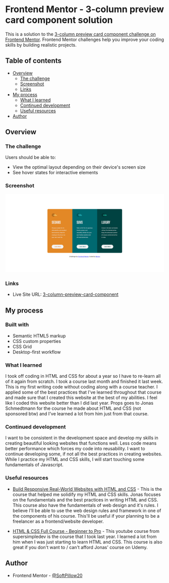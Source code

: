 # Frontend Mentor - 3-column preview card component solution

This is a solution to the [3-column preview card component challenge on Frontend Mentor](https://www.frontendmentor.io/challenges/3column-preview-card-component-pH92eAR2-). Frontend Mentor challenges help you improve your coding skills by building realistic projects.

## Table of contents

- [Overview](#overview)
  - [The challenge](#the-challenge)
  - [Screenshot](#screenshot)
  - [Links](#links)
- [My process](#my-process)
  - [What I learned](#what-i-learned)
  - [Continued development](#continued-development)
  - [Useful resources](#useful-resources)
- [Author](#author)

## Overview

### The challenge

Users should be able to:

- View the optimal layout depending on their device's screen size
- See hover states for interactive elements

### Screenshot

![](./images/Snapshot_index.html.png)

### Links

- Live Site URL: [3-column-preview-card-component](https://softpillow20.github.io/3-column-preview-card/) 

## My process

### Built with

- Semantic HTML5 markup
- CSS custom properties
- CSS Grid
- Desktop-first workflow

### What I learned

I took off coding in HTML and CSS for about a year so I have to re-learn all of it again from scratch. I took a course last month and finished it last week. This is my first writing code without coding along with a course teacher. I applied some of the best practices that I've learned throughout that course and made sure that I created this website at the best of my abilities. I feel like I coded this website better than I did last year. Props goes to Jonas Schmedtmann for the course he made about HTML and CSS (not sponsored btw) and I've learned a lot from him just from that course.

### Continued development

I want to be consistent in the development space and develop my skills in creating beautiful looking websites that functions well. Less code means better performance which forces my code into reusability. I want to continue developing some, if not all the best practices in creating websites. While I practice my HTML and CSS skills, I will start touching some fundamentals of Javascript.

### Useful resources

- [Build Responsive Real-World Websites with HTML and CSS](https://www.udemy.com/course/design-and-develop-a-killer-website-with-html5-and-css3) - This is the course that helped me solidify my HTML and CSS skills. Jonas focuses on the fundamentals and the best practices in writing HTML and CSS. This course also have the fundamentals of web design and it's rules. I believe I'll be able to use the web design rules and framework in one of the components of his course. This'll be useful if your planning to be a freelancer as a frontend/website developer.

- [HTML & CSS Full Course - Beginner to Pro](https://youtu.be/G3e-cpL7ofc?si=xnVj5z6O8nM68ZgS) - This youtube course from supersimpledev is the course that I took last year. I learned a lot from him when I was just starting to learn HTML and CSS. This course is also great if you don't want to / can't afford Jonas' course on Udemy.

## Author

- Frontend Mentor - [@SoftPillow20](https://www.frontendmentor.io/profile/SoftPillow20)
